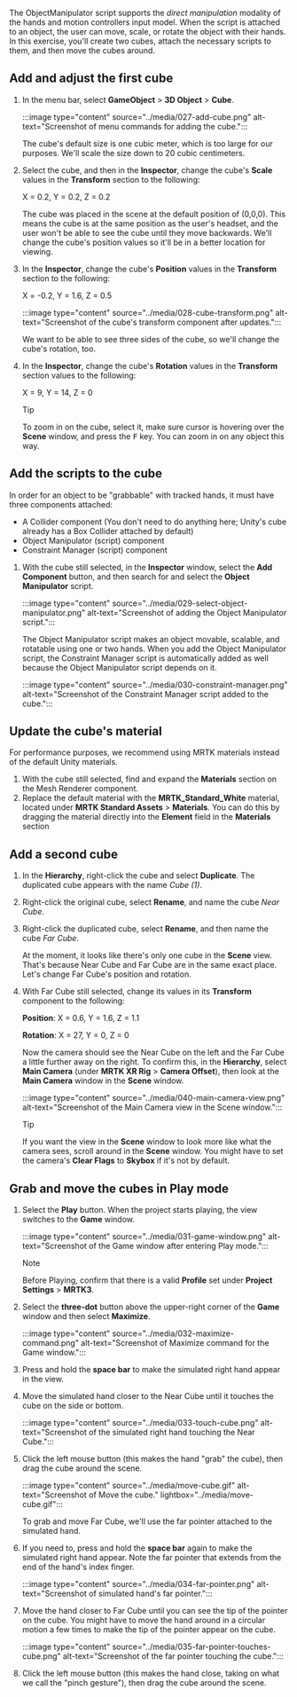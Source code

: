 The ObjectManipulator script supports the *direct manipulation* modality of the hands and motion controllers input model. When the script is attached to an object, the user can move, scale, or rotate the object with their hands. In this exercise, you'll create two cubes, attach the necessary scripts to them, and then move the cubes around.

## Add and adjust the first cube

1. In the menu bar, select **GameObject** > **3D Object** > **Cube**.

    :::image type="content" source="../media/027-add-cube.png" alt-text="Screenshot of menu commands for adding the cube.":::

    The cube's default size is one cubic meter, which is too large for our purposes. We'll scale the size down to 20 cubic centimeters.

1. Select the cube, and then in the **Inspector**, change the cube's **Scale** values in the **Transform** section to the following:

   X = 0.2, Y = 0.2, Z = 0.2

    The cube was placed in the scene at the default position of (0,0,0). This means the cube is at the same position as the user's headset, and the user won't be able to see the cube until they move backwards. We'll change the cube's position values so it'll be in a better location for viewing.

1. In the **Inspector**, change the cube's **Position** values in the **Transform** section to the following:

   X = -0.2, Y = 1.6, Z = 0.5

    :::image type="content" source="../media/028-cube-transform.png" alt-text="Screenshot of the cube's transform component after updates.":::

    We want to be able to see three sides of the cube, so we'll change the cube's rotation, too.

1. In the **Inspector**, change the cube's **Rotation** values in the **Transform** section values to the following:

   X = 9, Y = 14, Z = 0

   > [!TIP]
   > To zoom in on the cube, select it, make sure cursor is hovering over the **Scene** window, and  press the <kbd>F</kbd> key. You can zoom in on any object this way.

## Add the scripts to the cube

In order for an object to be "grabbable" with tracked hands, it must have three components attached:

- A Collider component (You don't need to do anything here; Unity's cube already has a Box Collider attached by default)
- Object Manipulator (script) component
- Constraint Manager (script) component

1. With the cube still selected, in the **Inspector** window, select the **Add Component** button, and then search for and select the **Object Manipulator** script.

    :::image type="content" source="../media/029-select-object-manipulator.png" alt-text="Screenshot of adding the Object Manipulator script.":::

    The Object Manipulator script makes an object movable, scalable, and rotatable using one or two hands. When you add the Object Manipulator script, the Constraint Manager script is automatically added as well because the Object Manipulator script depends on it.

    :::image type="content" source="../media/030-constraint-manager.png" alt-text="Screenshot of the Constraint Manager script added to the cube.":::

## Update the cube's material

For performance purposes, we recommend using MRTK materials instead of the default Unity materials.

1. With the cube still selected, find and expand the **Materials** section on the Mesh Renderer component.
1. Replace the default material with the **MRTK_Standard_White** material, located under **MRTK Standard Assets** > **Materials**. You can do this by dragging the material directly into the **Element** field in the **Materials** section

## Add a second cube

1. In the **Hierarchy**, right-click the cube and select **Duplicate**. The duplicated cube appears with the name *Cube (1)*.
1. Right-click the original cube, select **Rename**, and name the cube *Near Cube*.
1. Right-click the duplicated cube, select **Rename**, and then name the cube *Far Cube*.

    At the moment, it looks like there's only one cube in the **Scene** view. That's because Near Cube and Far Cube are in the same exact place. Let's change Far Cube's position and rotation.

1. With Far Cube still selected, change its values in its **Transform** component to the following:

    **Position**: X = 0.6, Y = 1.6, Z = 1.1

    **Rotation**: X = 27, Y = 0, Z = 0

    Now the camera should see the Near Cube on the left and the Far Cube a little further away on the right. To confirm this, in the **Hierarchy**, select **Main Camera** (under **MRTK XR Rig** > **Camera Offset**), then look at the **Main Camera** window in the **Scene** window.

    :::image type="content" source="../media/040-main-camera-view.png" alt-text="Screenshot of the Main Camera view in the Scene window.":::

    > [!TIP]
    > If you want the view in the **Scene** window to look more like what the camera sees, scroll around in the **Scene** window. You might have to set the camera's **Clear Flags** to **Skybox** if it's not by default.

## Grab and move the cubes in Play mode

1. Select the **Play** button. When the project starts playing, the view switches to the **Game** window.

    :::image type="content" source="../media/031-game-window.png" alt-text="Screenshot of the Game window after entering Play mode.":::

    > [!NOTE]
    >  Before Playing, confirm that there is a valid **Profile** set under **Project Settings** > **MRTK3**.

1. Select the **three-dot** button above the upper-right corner of the **Game** window and then select **Maximize**.

    :::image type="content" source="../media/032-maximize-command.png" alt-text="Screenshot of Maximize command for the Game window.":::

1. Press and hold the **space bar** to make the simulated right hand appear in the view.
1. Move the simulated hand closer to the Near Cube until it touches the cube on the side or bottom.

    :::image type="content" source="../media/033-touch-cube.png" alt-text="Screenshot of the simulated right hand touching the Near Cube.":::

1. Click the left mouse button (this makes the hand "grab" the cube), then drag the cube around the scene.

    :::image type="content" source="../media/move-cube.gif" alt-text="Screenshot of Move the cube." lightbox="../media/move-cube.gif":::

    To grab and move Far Cube, we'll use the far pointer attached to the simulated hand.

1. If you need to, press and hold the **space bar** again to make the simulated right hand appear. Note the far pointer that extends from the end of the hand's index finger.

    :::image type="content" source="../media/034-far-pointer.png" alt-text="Screenshot of simulated hand's far pointer.":::

1. Move the hand closer to Far Cube until you can see the tip of the pointer on the cube. You might have to move the hand around in a circular motion a few times to make the tip of the pointer appear on the cube.

    :::image type="content" source="../media/035-far-pointer-touches-cube.png" alt-text="Screenshot of the far pointer touching the cube.":::

1. Click the left mouse button (this makes the hand close, taking on what we call the "pinch gesture"), then drag the cube around the scene.
